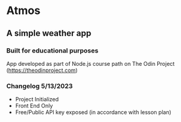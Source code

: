 # Atmos
## A simple weather app

### Built for educational purposes
App developed as part of Node.js course path on The Odin Project (https://theodinproject.com)

### Changelog 5/13/2023
- Project Initialized
- Front End Only
- Free/Public API key exposed (in accordance with lesson plan)
